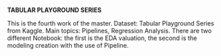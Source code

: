 **TABULAR PLAYGROUND SERIES**

This is the fourth work of the master. Dataset: Tabular Playground Series from Kaggle. Main topics: Pipelines, Regression Analysis. 
There are two different Notebook: the first is the EDA valuation, the second is the modeling creation with the use of Pipeline. 

